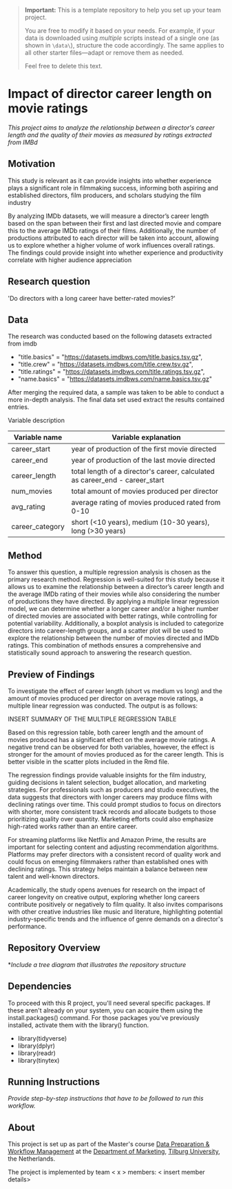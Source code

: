 > **Important:** This is a template repository to help you set up your team project.  
>  
> You are free to modify it based on your needs. For example, if your data is downloaded using *multiple* scripts instead of a single one (as shown in `\data\`), structure the code accordingly. The same applies to all other starter files—adapt or remove them as needed.  
>  
> Feel free to delete this text.


# Impact of director career length on movie ratings
*This project aims to analyze the relationship between a director's career length and the quality of their movies as measured by ratings extracted from IMBd* 

## Motivation

This study is relevant as it can provide insights into whether experience plays a significant role in filmmaking success, informing both aspiring and established directors, film producers, and scholars studying the film industry



By analyzing IMDb datasets, we will measure a director’s career length based on the span between their first and last directed movie and compare this to the average IMDb ratings of their films. Additionally, the number of productions attributed to each director will be taken into account, allowing us to explore whether a higher volume of work influences overall ratings. The findings could provide insight into whether experience and productivity correlate with higher audience appreciation

## Research question
'Do directors with a long career have better-rated movies?'

## Data
The research was conducted based on the following datasets extracted from imdb
-  "title.basics" = "https://datasets.imdbws.com/title.basics.tsv.gz",
-  "title.crew" = "https://datasets.imdbws.com/title.crew.tsv.gz",
-  "title.ratings" = "https://datasets.imdbws.com/title.ratings.tsv.gz",
-  "name.basics" = "https://datasets.imdbws.com/name.basics.tsv.gz"

After merging the required data, a sample was taken to be able to conduct a more in-depth analysis. The final data set used extract the results contained entries.

Variable description

| Variable name     | Variable explanation | 
|--------------|--------------------|
| career_start  | year of production of the first movie directed                 | 
| career_end | year of production of the last movie directed                 | 
| career_length  |   total length of a director's career, calculated as career_end - career_start               | 
| num_movies  |  total amount of movies produced per director  |
| avg_rating  |  average rating of movies produced rated from 0-10  |
| career_category |  short (<10 years), medium (10-30 years), long (>30 years) |

## Method

To answer this question, a multiple regression analysis is chosen as the primary research method. Regression is well-suited for this study because it allows us to examine the relationship between a director’s career length and the average IMDb rating of their movies while also considering the number of productions they have directed. By applying a multiple linear regression model, we can determine whether a longer career and/or a higher number of directed movies are associated with better ratings, while controlling for potential variability. Additionally, a boxplot analysis is included to categorize directors into career-length groups, and a scatter plot will be used to explore the relationship between the number of movies directed and IMDb ratings. This combination of methods ensures a comprehensive and statistically sound approach to answering the research question.


## Preview of Findings 
To investigate the effect of career length (short vs medium vs long) and the amount of movies produced per director on average movie ratings, a multiple linear regression was conducted. The output is as follows:

INSERT SUMMARY OF THE MULTIPLE REGRESSION TABLE

Based on this regression table, both career length and the amount of movies produced has a significant effect on the average movie ratings. A negative trend can be observed for both variables, however, the effect is stronger for the amount of movies produced as for the career length. This is better visible in the scatter plots included in the Rmd file.

The regression findings provide valuable insights for the film industry, guiding decisions in talent selection, budget allocation, and marketing strategies. For professionals such as producers and studio executives, the data suggests that directors with longer careers may produce films with declining ratings over time. This could prompt studios to focus on directors with shorter, more consistent track records and allocate budgets to those prioritizing quality over quantity. Marketing efforts could also emphasize high-rated works rather than an entire career.

For streaming platforms like Netflix and Amazon Prime, the results are important for selecting content and adjusting recommendation algorithms. Platforms may prefer directors with a consistent record of quality work and could focus on emerging filmmakers rather than established ones with declining ratings. This strategy helps maintain a balance between new talent and well-known directors.

Academically, the study opens avenues for research on the impact of career longevity on creative output, exploring whether long careers contribute positively or negatively to film quality. It also invites comparisons with other creative industries like music and literature, highlighting potential industry-specific trends and the influence of genre demands on a director's performance.


## Repository Overview 

**Include a tree diagram that illustrates the repository structure*

## Dependencies 

To proceed with this R project, you'll need several specific packages. If these aren't already on your system, you can acquire them using the install.packages() command. For those packages you've previously installed, activate them with the library() function.
- library(tidyverse) 
- library(dplyr) 
- library(readr) 
- library(tinytex) 

## Running Instructions 

*Provide step-by-step instructions that have to be followed to run this workflow.*

## About 

This project is set up as part of the Master's course [Data Preparation & Workflow Management](https://dprep.hannesdatta.com/) at the [Department of Marketing](https://www.tilburguniversity.edu/about/schools/economics-and-management/organization/departments/marketing), [Tilburg University](https://www.tilburguniversity.edu/), the Netherlands.

The project is implemented by team < x > members: < insert member details>
